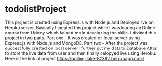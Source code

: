 # todolistProject
This project is created using Express.js with Node.js and Deployed live on Heroku server.
Basically I created this project while I was learing an Online course from Udemy which helped me in developing the skills. I divided this project in two parts.
Part one - It was created on local server using Express.js with Node.js and MongoDB.
Part two - After the project was successfully created on local server I further put my data to Database Atlas to store the live data from user and then finally delopyed live using Heroku.
Here is the link of project https://boiling-lake-82382.herokuapp.com/ 
